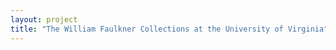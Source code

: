 ```yaml
--- 
layout: project 
title: "The William Faulkner Collections at the University of Virginia" 
---
```



